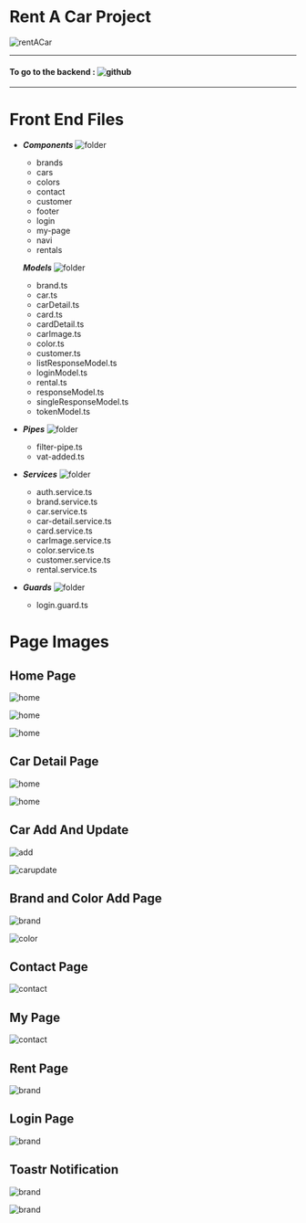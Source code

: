 # Rent A Car Project

![rentACar](https://github.com/veyselhim/ReCapProject/blob/master/banner.png?raw=true)

--------------------------------------

#### To go to the backend : ![github](https://github.com/veyselhim/ReCapProject-Front-End-with-Angular/blob/main/angularProjeScreenShots/github.png)

---------------------------------------

# Front End Files

- ***Components*** ![folder](https://github.com/veyselhim/ReCapProject-Front-End-with-Angular/blob/main/angularProjeScreenShots/folder.png)

  * brands
  * cars
  * colors
  * contact
  * customer
  * footer
  * login
  * my-page
  * navi
  * rentals

  ***Models*** ![folder](https://github.com/veyselhim/ReCapProject-Front-End-with-Angular/blob/main/angularProjeScreenShots/folder.png)

  * brand.ts
  * car.ts
  * carDetail.ts
  * card.ts
  * cardDetail.ts
  * carImage.ts
  * color.ts
  * customer.ts
  * listResponseModel.ts
  * loginModel.ts
  * rental.ts
  * responseModel.ts
  * singleResponseModel.ts
  * tokenModel.ts

- ***Pipes*** ![folder](https://github.com/veyselhim/ReCapProject-Front-End-with-Angular/blob/main/angularProjeScreenShots/folder.png)

  * filter-pipe.ts
  * vat-added.ts

- ***Services*** ![folder](https://github.com/veyselhim/ReCapProject-Front-End-with-Angular/blob/main/angularProjeScreenShots/folder.png)

  * auth.service.ts
  * brand.service.ts
  * car.service.ts
  * car-detail.service.ts
  * card.service.ts
  * carImage.service.ts
  * color.service.ts
  * customer.service.ts
  * rental.service.ts

- ***Guards*** ![folder](https://github.com/veyselhim/ReCapProject-Front-End-with-Angular/blob/main/angularProjeScreenShots/folder.png)

  * login.guard.ts

    

#                           Page Images



## Home Page

![home](https://github.com/veyselhim/ReCapProject-Front-End-with-Angular/blob/main/angularProjeScreenShots/home.png)



![home](https://github.com/veyselhim/ReCapProject-Front-End-with-Angular/blob/main/angularProjeScreenShots/home2.png)



![home](https://github.com/veyselhim/ReCapProject-Front-End-with-Angular/blob/main/angularProjeScreenShots/home3.png)

## Car Detail Page

![home](https://github.com/veyselhim/ReCapProject-Front-End-with-Angular/blob/main/angularProjeScreenShots/cardetail.png)

![home](https://github.com/veyselhim/ReCapProject-Front-End-with-Angular/blob/main/angularProjeScreenShots/cardetail2.png)



## Car Add And Update

![add](https://github.com/veyselhim/ReCapProject-Front-End-with-Angular/blob/main/angularProjeScreenShots/caradd.png)

![carupdate](https://github.com/veyselhim/ReCapProject-Front-End-with-Angular/blob/main/angularProjeScreenShots/carupdate.png)

## Brand and Color Add Page

![brand](https://github.com/veyselhim/ReCapProject-Front-End-with-Angular/blob/main/angularProjeScreenShots/addbrand.png)

![color](https://github.com/veyselhim/ReCapProject-Front-End-with-Angular/blob/main/angularProjeScreenShots/addcolor.png)

## Contact Page

![contact](https://github.com/veyselhim/ReCapProject-Front-End-with-Angular/blob/main/angularProjeScreenShots/contact.png)



## My Page

![contact](https://github.com/veyselhim/ReCapProject-Front-End-with-Angular/blob/main/angularProjeScreenShots/mypage.png)



## Rent Page 

![brand](https://github.com/veyselhim/ReCapProject-Front-End-with-Angular/blob/main/angularProjeScreenShots/rent.png)



## Login Page

![brand](https://github.com/veyselhim/ReCapProject-Front-End-with-Angular/blob/main/angularProjeScreenShots/login.png)

## Toastr Notification

![brand](https://github.com/veyselhim/ReCapProject-Front-End-with-Angular/blob/main/angularProjeScreenShots/toastr.png)

![brand](https://github.com/veyselhim/ReCapProject-Front-End-with-Angular/blob/main/angularProjeScreenShots/toastr2.png)
